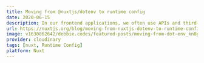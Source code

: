 ```yaml
---
title: Moving from @nuxtjs/dotenv to runtime config
date: 2020-06-15
description: In our frontend applications, we often use APIs and third-party integrations which require us to use configuration data which is usually provided by environment variables. These variables should not be exposed to the frontend as the browser environment is accessible by all visitors.
url: https://nuxtjs.org/blog/moving-from-nuxtjs-dotenv-to-runtime-config
image: v1630862642/debbie.codes/featured-posts/moving-from-dot-env_kn8gra
provider: cloudinary
tags: [nuxt, Runtime Config]
platform: Nuxt
---
```

